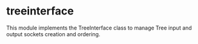 # treeinterface

This module implements the TreeInterface class to
manage Tree input and output sockets creation and ordering.